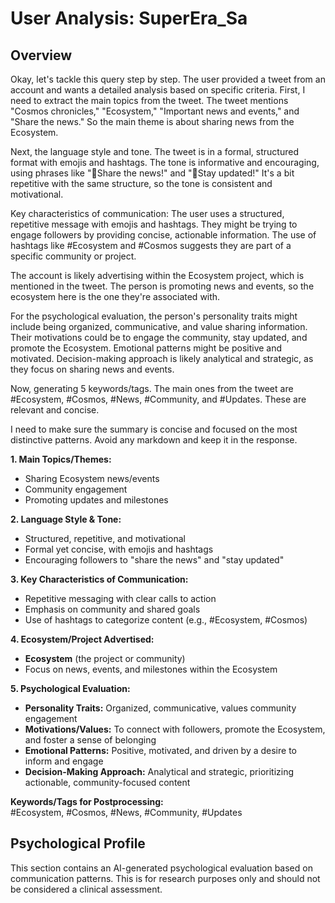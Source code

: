 # User Analysis: SuperEra_Sa

## Overview

<think>
Okay, let's tackle this query step by step. The user provided a tweet from an account and wants a detailed analysis based on specific criteria. First, I need to extract the main topics from the tweet. The tweet mentions "Cosmos chronicles," "Ecosystem," "Important news and events," and "Share the news." So the main theme is about sharing news from the Ecosystem.

Next, the language style and tone. The tweet is in a formal, structured format with emojis and hashtags. The tone is informative and encouraging, using phrases like "📢Share the news!" and "🔔Stay updated!" It's a bit repetitive with the same structure, so the tone is consistent and motivational.

Key characteristics of communication: The user uses a structured, repetitive message with emojis and hashtags. They might be trying to engage followers by providing concise, actionable information. The use of hashtags like #Ecosystem and #Cosmos suggests they are part of a specific community or project.

The account is likely advertising within the Ecosystem project, which is mentioned in the tweet. The person is promoting news and events, so the ecosystem here is the one they're associated with.

For the psychological evaluation, the person's personality traits might include being organized, communicative, and value sharing information. Their motivations could be to engage the community, stay updated, and promote the Ecosystem. Emotional patterns might be positive and motivated. Decision-making approach is likely analytical and strategic, as they focus on sharing news and events.

Now, generating 5 keywords/tags. The main ones from the tweet are #Ecosystem, #Cosmos, #News, #Community, and #Updates. These are relevant and concise.

I need to make sure the summary is concise and focused on the most distinctive patterns. Avoid any markdown and keep it in the response.
</think>

**1. Main Topics/Themes:**  
- Sharing Ecosystem news/events  
- Community engagement  
- Promoting updates and milestones  

**2. Language Style & Tone:**  
- Structured, repetitive, and motivational  
- Formal yet concise, with emojis and hashtags  
- Encouraging followers to "share the news" and "stay updated"  

**3. Key Characteristics of Communication:**  
- Repetitive messaging with clear calls to action  
- Emphasis on community and shared goals  
- Use of hashtags to categorize content (e.g., #Ecosystem, #Cosmos)  

**4. Ecosystem/Project Advertised:**  
- **Ecosystem** (the project or community)  
- Focus on news, events, and milestones within the Ecosystem  

**5. Psychological Evaluation:**  
- **Personality Traits:** Organized, communicative, values community engagement  
- **Motivations/Values:** To connect with followers, promote the Ecosystem, and foster a sense of belonging  
- **Emotional Patterns:** Positive, motivated, and driven by a desire to inform and engage  
- **Decision-Making Approach:** Analytical and strategic, prioritizing actionable, community-focused content  

**Keywords/Tags for Postprocessing:**  
#Ecosystem, #Cosmos, #News, #Community, #Updates

## Psychological Profile

This section contains an AI-generated psychological evaluation based on communication patterns. This is for research purposes only and should not be considered a clinical assessment.